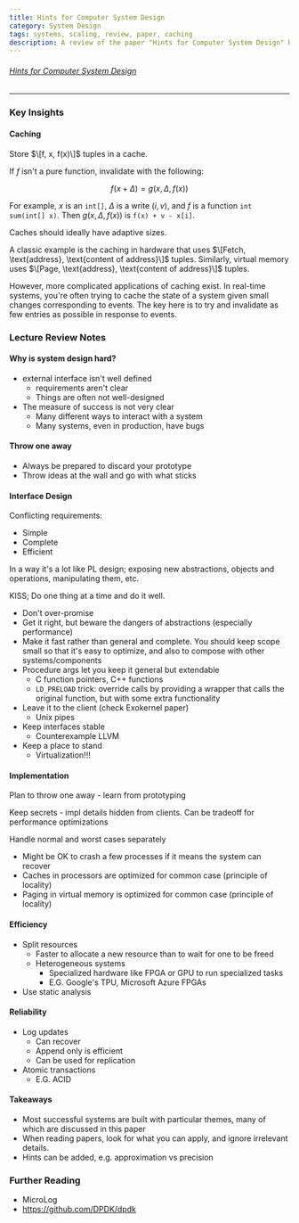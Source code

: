 ```yaml
---
title: Hints for Computer System Design
category: System Design
tags: systems, scaling, review, paper, caching
description: A review of the paper "Hints for Computer System Design" by Butler Lampson.
---
```



###### [Hints for Computer System Design](https://www.microsoft.com/en-us/research/wp-content/uploads/2016/02/acrobat-17.pdf)

---

### Key Insights

#### Caching

Store $\[f, x, f(x)\]$ tuples in a cache.

If $f$ isn't a pure function, invalidate with the following:

$$
f(x + \Delta) = g(x, \Delta, f(x))
$$

For example, $x$ is an `int[]`, $\Delta$ is a write $(i, v)$, and $f$ is a function `int sum(int[] x)`. Then $g(x, \Delta, f(x))$ is `f(x) + v - x[i]`.

Caches should ideally have adaptive sizes.

A classic example is the caching in hardware that uses $\[Fetch, \text{address}, \text{content of address}\]$ tuples. Similarly, virtual memory uses $\[Page, \text{address}, \text{content of address}\]$ tuples.

However, more complicated applications of caching exist. In real-time systems, you're often trying to cache the state of a system given small changes corresponding to events. The key here is to try and invalidate as few entries as possible in response to events.


### Lecture Review Notes

#### Why is system design hard?

- external interface isn't well defined
    - requirements aren't clear
    - Things are often not well-designed
- The measure of success is not very clear
    - Many different ways to interact with a system
    - Many systems, even in production, have bugs

#### Throw one away

- Always be prepared to discard your prototype
- Throw ideas at the wall and go with what sticks

#### Interface Design

Conflicting requirements:
- Simple
- Complete
- Efficient

In a way it's a lot like PL design; exposing new abstractions, objects and operations, manipulating them, etc.

KISS; Do one thing at a time and do it well.

- Don't over-promise
- Get it right, but beware the dangers of abstractions (especially performance)
- Make it fast rather than general and complete. You should keep scope small so that it's easy to optimize, and also to compose with other systems/components
- Procedure args let you keep it general but extendable
    - C function pointers, C++ functions
    - `LD_PRELOAD` trick: override calls by providing a wrapper that calls the original function, but with some extra functionality
- Leave it to the client (check Exokernel paper)
    - Unix pipes
- Keep interfaces stable
    - Counterexample LLVM
- Keep a place to stand
    - Virtualization!!!

#### Implementation

Plan to throw one away - learn from prototyping

Keep secrets - impl details hidden from clients. Can be tradeoff for performance optimizations

Handle normal and worst cases separately

- Might be OK to crash a few processes if it means the system can recover
- Caches in processors are optimized for common case (principle of locality)
- Paging in virtual memory is optimized for common case (principle of locality)

#### Efficiency

- Split resources
    - Faster to allocate a new resource than to wait for one to be freed
    - Heterogeneous systems
        - Specialized hardware like FPGA or GPU to run specialized tasks
        - E.G. Google's TPU, Microsoft Azure FPGAs
- Use static analysis

#### Reliability
- Log updates
    - Can recover
    - Append only is efficient
    - Can be used for replication
- Atomic transactions
    - E.G. ACID

#### Takeaways

- Most successful systems are built with particular themes, many of which are discussed in this paper
- When reading papers, look for what you can apply, and ignore irrelevant details.
- Hints can be added, e.g. approximation vs precision

### Further Reading

- MicroLog
- https://github.com/DPDK/dpdk
